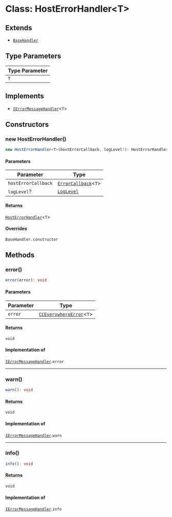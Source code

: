# Class: HostErrorHandler<T\>

## Extends

- [`BaseHandler`](../../base-handler/classes/base-handler.md)

## Type Parameters

| Type Parameter |
| ------ |
| `T` |

## Implements

- [`IErrorMessageHandler`](../../../i-error-message-handler/interfaces/i-error-message-handler.md)<`T`\>

## Constructors

### new HostErrorHandler()

```ts
new HostErrorHandler<T>(hostErrorCallback, logLevel?): HostErrorHandler<T>
```

#### Parameters

| Parameter | Type |
| ------ | ------ |
| `hostErrorCallback` | [`ErrorCallback`](../../../cc-everywhere-error-types/type-aliases/error-callback.md)<`T`\> |
| `logLevel`? | [`LogLevel`](../../../cc-everywhere-error-types/enumerations/log-level.md) |

#### Returns

[`HostErrorHandler`](host-error-handler.md)<`T`\>

#### Overrides

`BaseHandler.constructor`

## Methods

### error()

```ts
error(error): void
```

#### Parameters

| Parameter | Type |
| ------ | ------ |
| `error` | [`CCEverywhereError`](../../../cc-everywhere-error/classes/cc-everywhere-error.md)<`T`\> |

#### Returns

`void`

#### Implementation of

[`IErrorMessageHandler`](../../../i-error-message-handler/interfaces/i-error-message-handler.md).`error`

***

### warn()

```ts
warn(): void
```

#### Returns

`void`

#### Implementation of

[`IErrorMessageHandler`](../../../i-error-message-handler/interfaces/i-error-message-handler.md).`warn`

***

### info()

```ts
info(): void
```

#### Returns

`void`

#### Implementation of

[`IErrorMessageHandler`](../../../i-error-message-handler/interfaces/i-error-message-handler.md).`info`
